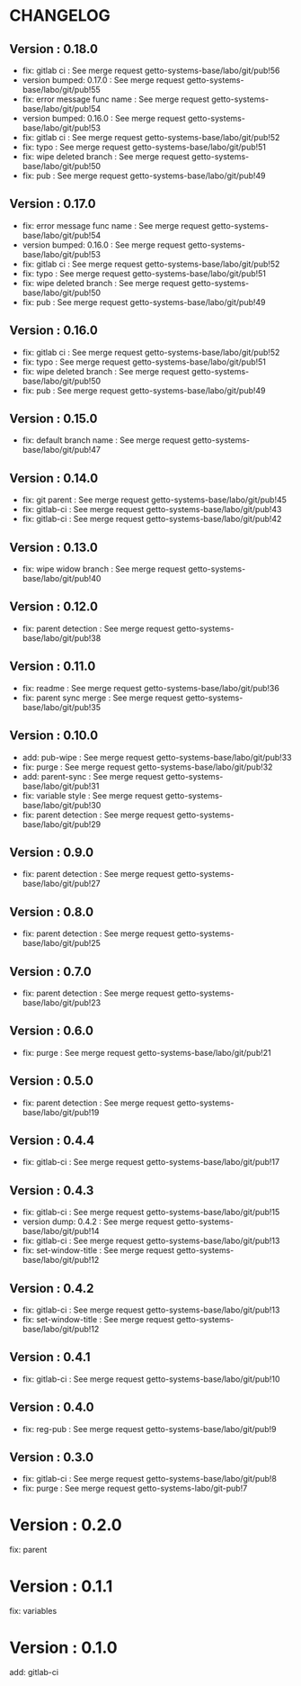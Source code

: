 # CHANGELOG

## Version : 0.18.0

- fix: gitlab ci : See merge request getto-systems-base/labo/git/pub!56
- version bumped: 0.17.0 : See merge request getto-systems-base/labo/git/pub!55
- fix: error message func name : See merge request getto-systems-base/labo/git/pub!54
- version bumped: 0.16.0 : See merge request getto-systems-base/labo/git/pub!53
- fix: gitlab ci : See merge request getto-systems-base/labo/git/pub!52
- fix: typo : See merge request getto-systems-base/labo/git/pub!51
- fix: wipe deleted branch : See merge request getto-systems-base/labo/git/pub!50
- fix: pub : See merge request getto-systems-base/labo/git/pub!49


## Version : 0.17.0

- fix: error message func name : See merge request getto-systems-base/labo/git/pub!54
- version bumped: 0.16.0 : See merge request getto-systems-base/labo/git/pub!53
- fix: gitlab ci : See merge request getto-systems-base/labo/git/pub!52
- fix: typo : See merge request getto-systems-base/labo/git/pub!51
- fix: wipe deleted branch : See merge request getto-systems-base/labo/git/pub!50
- fix: pub : See merge request getto-systems-base/labo/git/pub!49


## Version : 0.16.0

- fix: gitlab ci : See merge request getto-systems-base/labo/git/pub!52
- fix: typo : See merge request getto-systems-base/labo/git/pub!51
- fix: wipe deleted branch : See merge request getto-systems-base/labo/git/pub!50
- fix: pub : See merge request getto-systems-base/labo/git/pub!49


## Version : 0.15.0

- fix: default branch name : See merge request getto-systems-base/labo/git/pub!47


## Version : 0.14.0

- fix: git parent : See merge request getto-systems-base/labo/git/pub!45
- fix: gitlab-ci : See merge request getto-systems-base/labo/git/pub!43
- fix: gitlab-ci : See merge request getto-systems-base/labo/git/pub!42


## Version : 0.13.0

- fix: wipe widow branch : See merge request getto-systems-base/labo/git/pub!40


## Version : 0.12.0

- fix: parent detection : See merge request getto-systems-base/labo/git/pub!38


## Version : 0.11.0

- fix: readme : See merge request getto-systems-base/labo/git/pub!36
- fix: parent sync merge : See merge request getto-systems-base/labo/git/pub!35


## Version : 0.10.0

- add: pub-wipe : See merge request getto-systems-base/labo/git/pub!33
- fix: purge : See merge request getto-systems-base/labo/git/pub!32
- add: parent-sync : See merge request getto-systems-base/labo/git/pub!31
- fix: variable style : See merge request getto-systems-base/labo/git/pub!30
- fix: parent detection : See merge request getto-systems-base/labo/git/pub!29


## Version : 0.9.0

- fix: parent detection : See merge request getto-systems-base/labo/git/pub!27


## Version : 0.8.0

- fix: parent detection : See merge request getto-systems-base/labo/git/pub!25


## Version : 0.7.0

- fix: parent detection : See merge request getto-systems-base/labo/git/pub!23


## Version : 0.6.0

- fix: purge : See merge request getto-systems-base/labo/git/pub!21


## Version : 0.5.0

- fix: parent detection : See merge request getto-systems-base/labo/git/pub!19


## Version : 0.4.4

- fix: gitlab-ci : See merge request getto-systems-base/labo/git/pub!17


## Version : 0.4.3

- fix: gitlab-ci : See merge request getto-systems-base/labo/git/pub!15
- version dump: 0.4.2 : See merge request getto-systems-base/labo/git/pub!14
- fix: gitlab-ci : See merge request getto-systems-base/labo/git/pub!13
- fix: set-window-title : See merge request getto-systems-base/labo/git/pub!12


## Version : 0.4.2

- fix: gitlab-ci : See merge request getto-systems-base/labo/git/pub!13
- fix: set-window-title : See merge request getto-systems-base/labo/git/pub!12


## Version : 0.4.1

- fix: gitlab-ci : See merge request getto-systems-base/labo/git/pub!10


## Version : 0.4.0

- fix: reg-pub : See merge request getto-systems-base/labo/git/pub!9


## Version : 0.3.0

- fix: gitlab-ci : See merge request getto-systems-base/labo/git/pub!8
- fix: purge : See merge request getto-systems-labo/git-pub!7

# Version : 0.2.0

fix: parent

# Version : 0.1.1

fix: variables

# Version : 0.1.0

add: gitlab-ci

